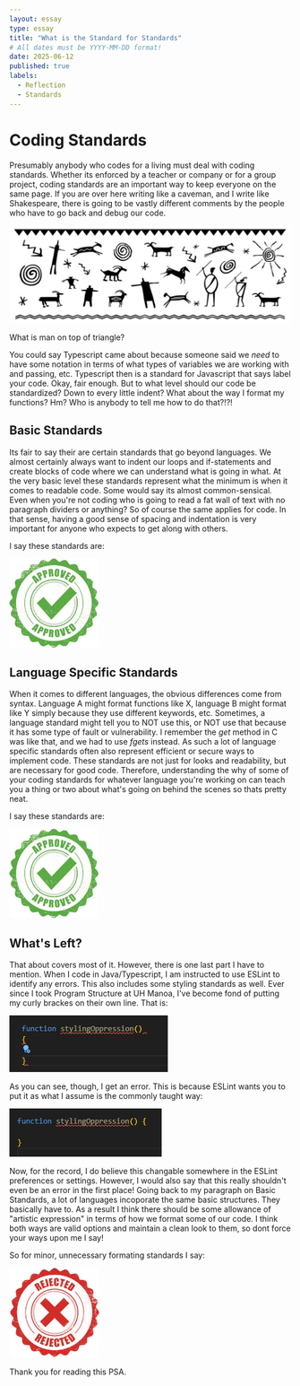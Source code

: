 ```yaml
---
layout: essay
type: essay
title: "What is the Standard for Standards"
# All dates must be YYYY-MM-DD format!
date: 2025-06-12
published: true
labels:
  - Reflection
  - Standards
---
```


# Coding Standards


Presumably anybody who codes for a living must deal with coding standards. Whether its enforced by a teacher or company or for a group project, coding standards are an
important way to keep everyone on the same page. If you are over here writing like a caveman, and I write like Shakespeare, there is going to be vastly different
comments by the people who have to go back and debug our code. 

<img src="../img/standards/caveman.jpg">

What is man on top of triangle? 

You could say Typescript came about because someone said we *need* to have some notation in terms of what types of variables we are working with and passing, etc. Typescript then is a standard for Javascript that says label your code. Okay, fair enough. But to what level should our code be standardized? Down to every little indent? What about the way I format my functions? Hm? Who is anybody to tell me how to do that?!?!

## Basic Standards

Its fair to say their are certain standards that go beyond languages. We almost certainly always want to indent our loops and if-statements and create blocks of code where we can understand what is going in what. At the very basic level these standards represent what the minimum is when it comes to readable code. Some would say its almost common-sensical. Even when you're not coding who is going to read a fat wall of text with no paragraph dividers or anything? So of course the same applies for code. In that sense, having a good sense of spacing and indentation is very important for anyone who expects to get along with others. 

I say these standards are: 


<img width="160px" src="../img/standards/approved.jpg">


## Language Specific Standards

When it comes to different languages, the obvious differences come from syntax. Language A might format functions like X, language B might format like Y simply because they use different keywords, etc. Sometimes, a language standard might tell you to NOT use this, or NOT use that because it has some type of fault or vulnerability. I remember the *get* method in C was like that, and we had to use *fgets* instead. As such a lot of language specific standards often also represent efficient or secure ways to implement code. These standards are not just for looks and readability, but are necessary for good code. Therefore, understanding the why of some of your coding standards for whatever language you're working on can teach you a thing or two about what's going on behind the scenes so thats pretty neat.

I say these standards are:


<img width="160px" src="../img/standards/approved.jpg">


## What's Left? 

That about covers most of it. However, there is one last part I have to mention. When I code in Java/Typescript, I am instructed to use ESLint to identify any errors. This also includes some styling standards as well. Ever since I took Program Structure at UH Manoa, I've become fond of putting my curly brackes on their own line. That is:


<img src="../img/standards/me.png">


As you can see, though, I get an error. This is because ESLint wants you to put it as what I assume is the commonly taught way:


<img src="../img/standards/them.png">


Now, for the record, I do believe this changable somewhere in the ESLint preferences or settings. However, I would also say that this really shouldn't even be an error in the first place! Going back to my paragraph on Basic Standards, a lot of languages incoporate the same basic structures. They basically have to. As a result I think there should be some allowance of "artistic expression" in terms of how we format some of our code. I think both ways are valid options and maintain a clean look to them, so dont force your ways upon me I say!

So for minor, unnecessary formating standards I say:


<img width="160px" src="../img/standards/rejected.jpg">


Thank you for reading this PSA.

 
